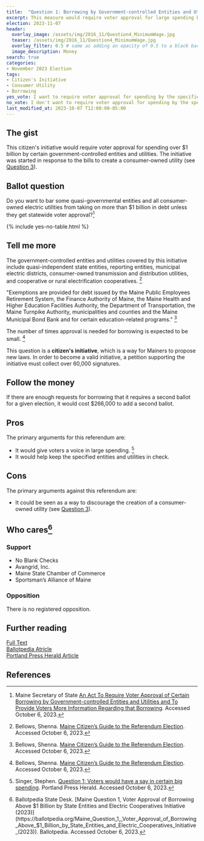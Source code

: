 ```yaml
---
title:  "Question 1: Borrowing by Government-controlled Entities and Utilities"
excerpt: This measure would require voter approval for large spending by certain government-controlled entities and utilities.
election: 2023-11-07
header:
  overlay_image: /assets/img/2016_11/Question4_MinimumWage.jpg
  teaser: /assets/img/2016_11/Question4_MinimumWage.jpg
  overlay_filter: 0.5 # same as adding an opacity of 0.5 to a black background
  image_description: Money
search: true
categories:
- November 2023 Election
tags:
- Citizen's Initiative
- Consumer Utility
- Borrowing
yes_vote: I want to require voter approval for spending by the specified government-controlled entities and utilities over $1 billion.
no_vote: I don't want to require voter approval for spending by the specified government-controlled entities and utilities over $1 billion.
last_modified_at: 2023-10-07 T12:08:00-05:00
---
```

## The gist
This citizen's initiative would require voter approval for spending over $1 billion by certain government-controlled entities and utilities. The initiative was started in response to the bills to create a consumer-owned utility (see [Question 3](../2023-11-07-Q3_PineTreePower.md)).

## Ballot question
Do you want to bar some quasi-governmental entities and all consumer-owned electric utilities from taking on more than $1 billion in debt unless they get statewide voter approval?[^4]

{% include yes-no-table.html %}


## Tell me more
The government-controlled entities and utilities covered by this initiative include quasi-independent state entities, reporting entities, municipal electric districts, consumer-owned transmission and distribution utilities, and cooperative or rural
electrification cooperatives. [^1]

"Exemptions are provided for debt issued by the Maine Public Employees Retirement System, the Finance Authority of Maine, the Maine Health and Higher Education Facilities Authority, the Department of Transportation, the Maine Turnpike Authority, municipalities and counties and the Maine Municipal Bond Bank and for certain education-related programs." [^1]

The number of times approval is needed for borrowing is expected to be small. [^1]

This question is a **citizen's initiative**, which is a way for Mainers to propose new laws. In order to become a valid initiative, a petition supporting the initiative must collect over 60,000 signatures.

## Follow the money
If there are enough requests for borrowing that it requires a second ballot for a given election, it would cost $266,000 to add a second ballot.

## Pros
The primary arguments for this referendum are:
* It would give voters a voice in large spending. [^3]
* It would help keep the specified entities and utilities in check.

## Cons
The primary arguments against this referendum are:
* It could be seen as a way to discourage the creation of a consumer-owned utility (see [Question 3](../2023-11-07-Q3_PineTreePower.md)).

## Who cares[^2]
### Support
* No Blank Checks
* Avangrid, Inc.
* Maine State Chamber of Commerce
* Sportsman’s Alliance of Maine

### Opposition
There is no registered opposition.

## Further reading
[Full Text](https://www.maine.gov/sos/cec/elec/citizens/VoterApprovalBorrowingFINAL11.10.pdf)<br>
[Ballotpedia Atricle](https://ballotpedia.org/Maine_Question_1,_Voter_Approval_of_Borrowing_Above_$1_Billion_by_State_Entities_and_Electric_Cooperatives_Initiative_(2023))<br>
[Portland Press Herald Article](https://www.pressherald.com/2023/10/02/question-1-voters-could-have-a-say-in-certain-big-spending/)

## References
[^1]: Bellows, Shenna. [Maine Citizen’s Guide to the Referendum Election](https://www.maine.gov/sos/cec/elec/upcoming/pdf/citizensguide23.pdf). Accessed October 6, 2023.
[^2]: Ballotpedia State Desk. [Maine Question 1, Voter Approval of Borrowing Above $1 Billion by State Entities and Electric Cooperatives Initiative (2023)](https://ballotpedia.org/Maine_Question_1,_Voter_Approval_of_Borrowing_Above_$1_Billion_by_State_Entities_and_Electric_Cooperatives_Initiative_(2023)). Ballotpedia. Accessed October 6, 2023.
[^3]: Singer, Stephen. [Question 1: Voters would have a say in certain big spending](https://www.pressherald.com/2023/10/02/question-1-voters-could-have-a-say-in-certain-big-spending/). Portland Press Herald. Accessed October 6, 2023.
[^4]: Maine Secretary of State [An Act To Require Voter Approval of Certain Borrowing by Government-controlled Entities and Utilities and To Provide Voters More Information Regarding that Borrowing](https://www.maine.gov/sos/cec/elec/citizens/VoterApprovalBorrowingFINAL11.10.pdf). Accessed October 6, 2023.
